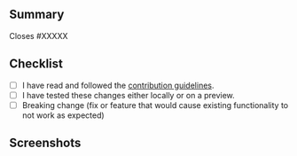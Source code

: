 ## Summary
<!-- Please include a summary of the change  -->


<!-- If your pull request closes an issue, replace the XXXXX below with the issue number -->

Closes #XXXXX

## Checklist

<!-- Please review the options carefully. -->

- [ ] I have read and followed the [contribution guidelines](https://github.com/rtallarr/Dual-Maracas/blob/master/CONTRIBUTING.md).
- [ ] I have tested these changes either locally or on a preview.
- [ ] Breaking change (fix or feature that would cause existing functionality to not work as expected)

## Screenshots

<!-- If you have updated the design or appearance, please include a screenshot of your changes. -->
<!-- Otherwise please delete this section -->
